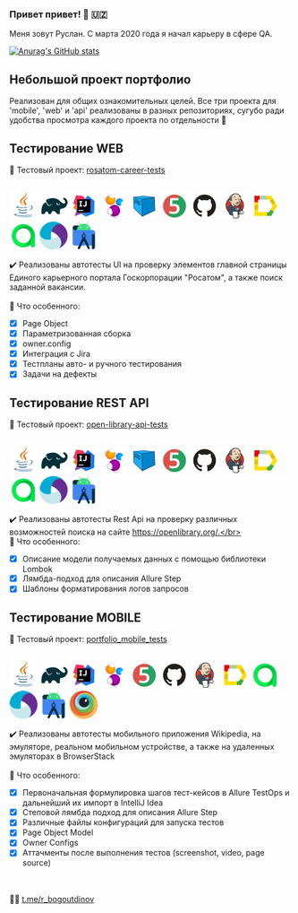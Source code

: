 ### Привет привет! :wave: :uzbekistan:
Меня зовут Руслан. С марта 2020 года я начал карьеру в сфере QA.</br>

[![Anurag's GitHub stats](https://github-readme-stats.vercel.app/api?username=ruslanbogoutdinov&show_icons=true&bg_color=00000000)](https://github.com/anuraghazra/github-readme-stats)

## Небольшой проект портфолио
Реализован для общих ознакомительных целей. Все три проекта для 'mobile', 'web' и 'api' реализованы в разных репозиториях, сугубо ради удобства просмотра каждого проекта по отдельности :slightly_smiling_face:

## Тестирование WEB
:link: Тестовый проект: <a target="_blank" href="https://github.com/ElenaSkorobodilova/rosatom-career-tests">rosatom-career-tests</a></br></br>

<a href="https://www.java.com/"><img src="/icons/Java.svg" width="50" height="50" alt="Java"/></a>
<a href="https://gradle.org/"><img src="/icons/Gradle.svg" width="50" height="50" alt="Gradle"/></a>
<a href="https://www.jetbrains.com/idea/"><img src="/icons/Intelij_IDEA.svg" width="50" height="50" alt="IDEA"/></a>
<a href="https://selenide.org/"><img src="/icons/Selenide.svg" width="50" height="50" alt="Selenide"/></a>
<a href="https://aerokube.com/selenoid/latest/"><img src="/icons/Selenoid.svg" width="50" height="50" alt="Selenoid"/></a>
<a href="https://junit.org/junit5/"><img src="/icons/JUnit5.svg" width="50" height="50" alt="JUnit 5"/></a>
<a href="https://github.com/"><img src="/icons/GitHub.svg" width="50" height="50" alt="Github"/></a>
<a href="https://www.jenkins.io/"><img src="/icons/Jenkins.svg" width="50" height="50" alt="Jenkins"/></a>
<a href="https://allurereport.org/"><img src="/icons/Allure_Report.svg" width="50" height="50" alt="Allure Report"/></a>
<a href="https://qameta.io/"><img src="/icons/AllureTestOps.svg" width="50" height="50" alt="AllureTestOps"/></a>
<a href="https://appium.io/docs/en/latest/"><img src="/icons/Appium.svg" width="50" height="50" alt="Appium"/></a>
<a href="https://developer.android.com/studio"><img src="/icons/Android-Studio.svg" width="50" height="50" alt="Android Studio"/></a>

:heavy_check_mark: Реализованы автотесты UI на проверку элементов главной страницы Единого карьерного портала Госкорпорации "Росатом", а также поиск заданной вакансии.</br></br>
:triangular_flag_on_post: Что особенного:

- [x] Page Object
- [x] Параметризованная сборка
- [x] owner.config
- [x] Интеграция с Jira
- [x] Тестпланы авто- и ручного тестирования
- [x] Задачи на дефекты

## Тестирование REST API
:link: Тестовый проект: <a target="_blank" href="https://github.com/ElenaSkorobodilova/open-library-api-tests">open-library-api-tests</a></br></br>

<a href="https://www.java.com/"><img src="/icons/Java.svg" width="50" height="50" alt="Java"/></a>
<a href="https://gradle.org/"><img src="/icons/Gradle.svg" width="50" height="50" alt="Gradle"/></a>
<a href="https://www.jetbrains.com/idea/"><img src="/icons/Intelij_IDEA.svg" width="50" height="50" alt="IDEA"/></a>
<a href="https://selenide.org/"><img src="/icons/Selenide.svg" width="50" height="50" alt="Selenide"/></a>
<a href="https://aerokube.com/selenoid/latest/"><img src="/icons/Selenoid.svg" width="50" height="50" alt="Selenoid"/></a>
<a href="https://junit.org/junit5/"><img src="/icons/JUnit5.svg" width="50" height="50" alt="JUnit 5"/></a>
<a href="https://github.com/"><img src="/icons/GitHub.svg" width="50" height="50" alt="Github"/></a>
<a href="https://www.jenkins.io/"><img src="/icons/Jenkins.svg" width="50" height="50" alt="Jenkins"/></a>
<a href="https://allurereport.org/"><img src="/icons/Allure_Report.svg" width="50" height="50" alt="Allure Report"/></a>
<a href="https://qameta.io/"><img src="/icons/AllureTestOps.svg" width="50" height="50" alt="AllureTestOps"/></a>
<a href="https://appium.io/docs/en/latest/"><img src="/icons/Appium.svg" width="50" height="50" alt="Appium"/></a>
<a href="https://developer.android.com/studio"><img src="/icons/Android-Studio.svg" width="50" height="50" alt="Android Studio"/></a>

:heavy_check_mark: Реализованы автотесты Rest Api на проверку различных возможностей поиска на сайте https://openlibrary.org/.</br></br>
:triangular_flag_on_post: Что особенного:

- [x] Описание модели получаемых данных с помощью библиотеки Lombok
- [x] Лямбда-подход для описания Allure Step
- [x] Шаблоны форматирования логов запросов

## Тестирование MOBILE
:link: Тестовый проект: <a target="_blank" href="https://github.com/ruslanbogoutdinov/portfolio_mobile_tests.git">portfolio_mobile_tests</a></br></br>

<a href="https://www.java.com/"><img src="/icons/Java.svg" width="50" height="50" alt="Java"/></a>
<a href="https://gradle.org/"><img src="/icons/Gradle.svg" width="50" height="50" alt="Gradle"/></a>
<a href="https://www.jetbrains.com/idea/"><img src="/icons/Intelij_IDEA.svg" width="50" height="50" alt="IDEA"/></a>
<a href="https://selenide.org/"><img src="/icons/Selenide.svg" width="50" height="50" alt="Selenide"/></a>
<a href="https://junit.org/junit5/"><img src="/icons/JUnit5.svg" width="50" height="50" alt="JUnit 5"/></a>
<a href="https://github.com/"><img src="/icons/GitHub.svg" width="50" height="50" alt="Github"/></a>
<a href="https://www.jenkins.io/"><img src="/icons/Jenkins.svg" width="50" height="50" alt="Jenkins"/></a>
<a href="https://allurereport.org/"><img src="/icons/Allure_Report.svg" width="50" height="50" alt="Allure Report"/></a>
<a href="https://qameta.io/"><img src="/icons/AllureTestOps.svg" width="50" height="50" alt="AllureTestOps"/></a>
<a href="https://appium.io/docs/en/latest/"><img src="/icons/Appium.svg" width="50" height="50" alt="Appium"/></a>
<a href="https://developer.android.com/studio"><img src="/icons/Android-Studio.svg" width="50" height="50" alt="Android Studio"/></a>
<a href="https://www.browserstack.com/"><img src="/icons/Browserstack.svg" width="50" height="50" alt="BrowserStack"/></a>

:heavy_check_mark: Реализованы автотесты мобильного приложения Wikipedia, на эмуляторе, реальном мобильном устройстве, а также на удаленных эмуляторах в BrowserStack</br></br>
:triangular_flag_on_post: Что особенного:

- [x] Первоначальная формулировка шагов тест-кейсов в Allure TestOps и дальнейший их импорт в IntelliJ Idea
- [x] Степовой лямбда подход для описания Allure Step
- [x] Различные файлы конфигураций для запуска тестов
- [x] Page Object Model
- [x] Owner Configs
- [x] Аттачменты после выполнения тестов (screenshot, video, page source)

</br></br>
:technologist: <a target="_blank" href="https://t.me/r_bogoutdinov">t.me/r_bogoutdinov</a>
